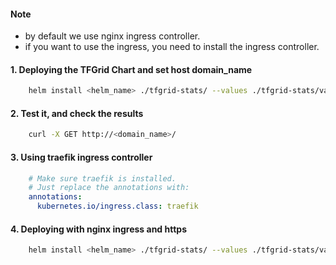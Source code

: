#### Note

* by default we use nginx ingress controller.
* if you want to use the ingress, you need to install the ingress controller.

#### 1. Deploying the TFGrid Chart and set host domain_name

```bash
    helm install <helm_name> ./tfgrid-stats/ --values ./tfgrid-stats/values.yaml --set ingress.hosts[0].host=<domain_name>
```

#### 2. Test it, and check the results

```bash
    curl -X GET http://<domain_name>/
```

#### 3. Using traefik ingress controller

```yaml
    # Make sure traefik is installed.
    # Just replace the annotations with:
    annotations:
      kubernetes.io/ingress.class: traefik
```

#### 4. Deploying with nginx ingress and https

```bash
    helm install <helm_name> ./tfgrid-stats/ --values ./tfgrid-stats/values.yaml --set ingress.hosts[0].host=<domain_name> --set ingress.tls[0].hosts[0]=<domain_name> --set ingress.tls[0].secretName=<secret_name>
```

